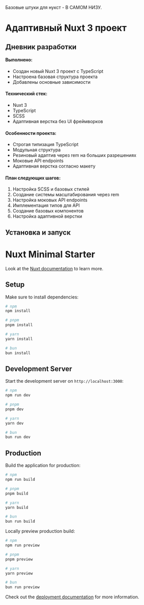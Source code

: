 Базовые штуки для нукст - В САМОМ НИЗУ. 

# Адаптивный Nuxt 3 проект

## Дневник разработки

#### Выполнено:
- Создан новый Nuxt 3 проект с TypeScript
- Настроена базовая структура проекта
- Добавлены основные зависимости

#### Технический стек:
- Nuxt 3
- TypeScript
- SCSS
- Адаптивная верстка без UI фреймворков

#### Особенности проекта:
- Строгая типизация TypeScript
- Модульная структура
- Резиновый адаптив через rem на больших разрешениях
- Моковые API endpoints
- Адаптивная верстка согласно макету

#### План следующих шагов:
1. Настройка SCSS и базовых стилей
2. Создание системы масштабирования через rem
3. Настройка моковых API endpoints
4. Имплементация типов для API
5. Создание базовых компонентов
6. Настройка адаптивной верстки

## Установка и запуск



# Nuxt Minimal Starter

Look at the [Nuxt documentation](https://nuxt.com/docs/getting-started/introduction) to learn more.

## Setup

Make sure to install dependencies:

```bash
# npm
npm install

# pnpm
pnpm install

# yarn
yarn install

# bun
bun install
```

## Development Server

Start the development server on `http://localhost:3000`:

```bash
# npm
npm run dev

# pnpm
pnpm dev

# yarn
yarn dev

# bun
bun run dev
```

## Production

Build the application for production:

```bash
# npm
npm run build

# pnpm
pnpm build

# yarn
yarn build

# bun
bun run build
```

Locally preview production build:

```bash
# npm
npm run preview

# pnpm
pnpm preview

# yarn
yarn preview

# bun
bun run preview
```

Check out the [deployment documentation](https://nuxt.com/docs/getting-started/deployment) for more information.
